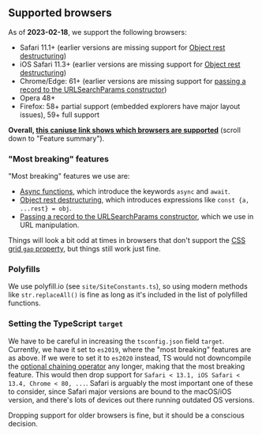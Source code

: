 ## Supported browsers

As of **2023-02-18**, we support the following browsers:

-   Safari 11.1+ (earlier versions are missing support for [Object rest destructuring](https://caniuse.com/mdn-javascript_operators_destructuring_rest_in_objects))
-   iOS Safari 11.3+ (earlier versions are missing support for [Object rest destructuring](https://caniuse.com/mdn-javascript_operators_destructuring_rest_in_objects))
-   Chrome/Edge: 61+ (earlier versions are missing support for [passing a record to the URLSearchParams constructor](https://caniuse.com/mdn-api_urlsearchparams_urlsearchparams_record))
-   Opera 48+
-   Firefox: 58+ partial support (embedded explorers have major layout issues), 59+ full support

**Overall, [this caniuse link shows which browsers are supported](https://caniuse.com/async-functions,mdn-javascript_operators_destructuring_rest_in_objects,mdn-api_urlsearchparams_urlsearchparams_record)** (scroll down to "Feature summary").

### "Most breaking" features

"Most breaking" features we use are:

-   [Async functions](https://caniuse.com/async-functions), which introduce the keywords `async` and `await`.
-   [Object rest destructuring](https://caniuse.com/mdn-javascript_operators_destructuring_rest_in_objects), which introduces expressions like `const {a, ...rest} = obj`.
-   [Passing a record to the URLSearchParams constructor](https://caniuse.com/mdn-api_urlsearchparams_urlsearchparams_record), which we use in URL manipulation.

Things will look a bit odd at times in browsers that don't support the [CSS grid `gap` property](https://caniuse.com/mdn-css_properties_gap_grid_context), but things still work just fine.

### Polyfills

We use polyfill.io (see `site/SiteConstants.ts`), so using modern methods like `str.replaceAll()` is fine as long as it's included in the list of polyfilled functions.

### Setting the TypeScript `target`

We have to be careful in increasing the `tsconfig.json` field `target`.
Currently, we have it set to `es2019`, where the "most breaking" features are as above.
If we were to set it to `es2020` instead, TS would not downcompile the [optional chaining operator](https://caniuse.com/mdn-javascript_operators_optional_chaining) any longer, making that the most breaking feature.
This would then drop support for `Safari < 13.1, iOS Safari < 13.4, Chrome < 80, ...`.
Safari is arguably the most important one of these to consider, since Safari major versions are bound to the macOS/iOS version, and there's lots of devices out there running outdated OS versions.

Dropping support for older browsers is fine, but it should be a conscious decision.
